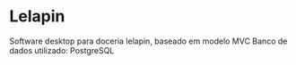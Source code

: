 # Lelapin
Software desktop para doceria lelapin, baseado em modelo MVC
Banco de dados utilizado: PostgreSQL
